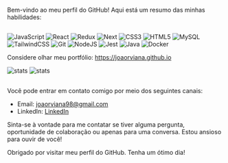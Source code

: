 Bem-vindo ao meu perfil do GitHub! Aqui está um resumo das minhas habilidades:

## 
  ![JavaScript](https://img.shields.io/badge/javascript-%23323330.svg?style=for-the-badge&logo=javascript&logoColor=%23F7DF1E)
  ![React](https://img.shields.io/badge/react-%2320232a.svg?style=for-the-badge&logo=react&logoColor=%2361DAFB)
  ![Redux](https://img.shields.io/badge/redux-%23593d88.svg?style=for-the-badge&logo=redux&logoColor=white)
  ![Next](https://img.shields.io/badge/next.js-000000?style=for-the-badge&logo=nextdotjs&logoColor=white)
  ![CSS3](https://img.shields.io/badge/css3-%231572B6.svg?style=for-the-badge&logo=css3&logoColor=white)
  ![HTML5](https://img.shields.io/badge/html5-%23E34F26.svg?style=for-the-badge&logo=html5&logoColor=white)
  ![MySQL](https://img.shields.io/badge/mysql-%2300f.svg?style=for-the-badge&logo=mysql&logoColor=white)
  ![TailwindCSS](https://img.shields.io/badge/tailwindcss-%2338B2AC.svg?style=for-the-badge&logo=tailwind-css&logoColor=white)
  ![Git](https://img.shields.io/badge/git-%23F05033.svg?style=for-the-badge&logo=git&logoColor=white)
  ![NodeJS](https://img.shields.io/badge/node.js-6DA55F?style=for-the-badge&logo=node.js&logoColor=white)
  ![Jest](https://img.shields.io/badge/-jest-%23C21325?style=for-the-badge&logo=jest&logoColor=white)
  ![Java](https://img.shields.io/badge/Java-ED8B00?style=for-the-badge&logo=openjdk&logoColor=white)
  ![Docker](https://img.shields.io/badge/docker-257bd6?style=for-the-badge&logo=docker&logoColor=white)



Considere olhar meu portfólio: https://joaorviana.github.io

![stats](https://github-readme-stats.vercel.app/api?username=joaorviana&show_icons=true&theme=react&include_all_commits=true&count_private=true&card_width=400px&text_bold=false)
![stats](https://github-readme-stats.vercel.app/api/top-langs/?username=joaorviana&layout=compact&langs_count=8&theme=react&card_width=400px)
## 

Você pode entrar em contato comigo por meio dos seguintes canais:

- Email: joaorviana98@gmail.com
- LinkedIn: [LinkedIn](https://www.linkedin.com/in/joaoricardoviana/)

Sinta-se à vontade para me contatar se tiver alguma pergunta, oportunidade de colaboração ou apenas para uma conversa. Estou ansioso para ouvir de você!

Obrigado por visitar meu perfil do GitHub. Tenha um ótimo dia!
